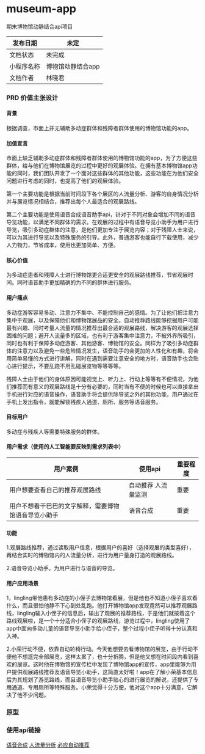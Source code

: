 # museum-app
期末博物馆动静结合api项目

发布日期 | 未定
-|-
文档状态 | 未完成
小程序名称 | 博物馆动静结合app
文档作者 | 林晓君

### PRD 价值主张设计

#### 背景
根据调查，市面上并无辅助多动症群体和残障者群体使用的博物馆功能的app。

#### 加值宣言 

市面上缺乏辅助多动症群体和残障者群体使用的博物馆功能的app，为了方便这些群体，给与他们在博物馆展览的过程中更好的观展体验。在拥有基本博物馆app功能的同时，我们团队开发了一个面对这些群体的其他功能，这些功能在为他们安全问题进行考虑的同时，也提高了他们的观展体验。

第一个主要功能是根据当前时间段下各个展区的人流量分析、游客的自身情况分析并与展览情况相结合，推荐出每个人最适合的观展路线。

第二个主要功能是使用语音合成语音助手api，针对于不同对象会增加不同的语音导览功能，以满足不同群体的需求。在观展的过程中有语音导览小助手为用户进行导览，吸引多动症群体的注意，是他们更加专注于展览内容；对于残障人士来说，可以为其进行导览以及特殊服务的引导。此外，普通游客也能自行下载使用，减少人力物力，节省成本，使用也更加简单、方便。

#### 核心价值 

为多动症患者和残障人士进行博物馆更合适更安全的观展路线推荐，节省观展时间。同时语音助手更加精确的为不同的群体进行服务。

#### 用户痛点 
多动症游客容易多动、注意力不集中、不能控制自己的感情。为了让他们把注意力集中于观展，以及保障他们和博物馆展品的安全。自动推荐路线能够挖掘用户可能最有兴趣、同时考量人流量的情况推荐出最合适的观展路线，解决游客的观展选择困难的问题；避开人流量多的区域，也有利于游客集中注意力，不被外界所吸引，同时也有利于保障多动症游客、其他游客、博物馆的安全。同样为了吸引多动症群体的注意力以及避免一些危险情况发生，语音助手的会更加的人性化和有趣，将会用简单易懂的方式进行讲解，同时在遇到需要注意安全的地方时，语音助手也会贴心进行提示，不要乱跑不用乱碰展览物等等等等。

残障人士由于他们的身体原因可能视觉上、听力上、行动上等等有不便情况，为他们推荐而有意义的观展路线是十分有必要的，同时当有不便的时候也可以直接拿出手机进行对应的语音操作，语音助手将会提供除导览之外的其他功能，用户通过在手机上发出指令，就能解锁残疾人通道、厕所、服务等语音服务。

#### 目标用户
多动症与残疾人等需要特殊服务的群体。

#### 用户需求（使用的人工智能要反映到需求列表中）
用户案例 | 使用api | 重要程度
-- | --| --
用户想要查看自己的推荐观展路线 | 自动推荐 人流量监测 | 重要
用户不想看干巴巴的文字解释，需要博物馆语音导览小助手 | 语音合成 |重要

#### 功能
1.观展路线推荐，通过读取用户信息，根据用户的喜好（选择观展的类型喜好），再结合实时的博物馆内的人流量分析，进行为用户量身打造的观展路线。

2.语音导览小助手。为用户进行与语音的导览。

#### 用户应用场景
1，lingling带他患有多动症的小侄子去博物馆看展，但是他也不知道小侄子喜欢看什么，而且很怕他静不下心到处乱跑。他打开博物馆app发现竟然可以推荐观展路线，lingling输入小侄子的信息后，输出了观展的推荐路线，于是他们就按着这个路线观展啦，是一个十分适合小侄子的观展路线，游览过程中，lingling使用了app中面向多动儿童的语音导览小助手给小侄子，整个过程小侄子听得十分认真和入神。

2.小荣行动不便，依靠自动轮椅行动。今天他想要去看博物馆的展览，由于行动不便他不想逛完全部展览，这样太累了，也十分折腾，但是他又想在时间段内看到喜欢的展览。这时他在博物馆的宣传栏中发现了博物馆app的宣传，app里能够为用户提供观展路线推荐及语音导览小助手，这简直太好啦！app在了解小荣基本信息后为其规划了游览路线，而且语音导览小助手贴心的进行展览的解说，还提供了专用通道、专用厕所等特殊服务。小荣觉得十分方便，他对这个app十分满意，它解决了他不少问题。

### 原型

### 使用api链接
[语音合成]()
[人流量分析]()
[必应自动推荐]()
